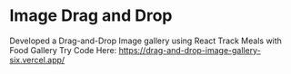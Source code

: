 # Image Drag and Drop

Developed a Drag-and-Drop Image gallery using React
Track Meals with Food Gallery
Try Code Here: https://drag-and-drop-image-gallery-six.vercel.app/
